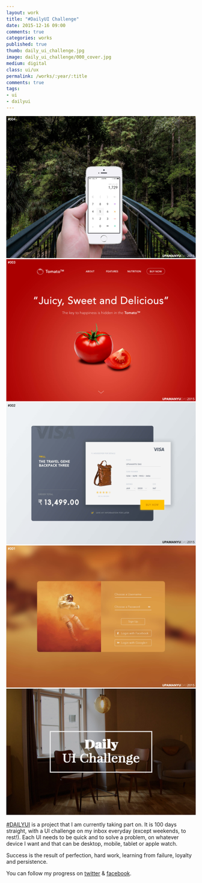 ```yaml
---
layout: work
title: "#DailyUI Challenge"
date: 2015-12-16 09:00
comments: true
categories: works
published: true
thumb: daily_ui_challenge.jpg
image: daily_ui_challenge/000_cover.jpg
medium: digital
class: ui/ux
permalink: /works/:year/:title
comments: true
tags:
- ui
- dailyui
---
```

<p>
  <div class="fotorama" data-keyboard="true" data-arrows="true" data-click="true" data-swipe="true" data-autoplay="false" data-loop="true">
      <img src="/images/works/daily_ui_challenge/004_calculator.jpg" alt="Daily UI Challenge, Day 004 - Calculator" data-caption="Day 004 - Calculator">
      <img src="/images/works/daily_ui_challenge/003_landing_page.jpg" alt="Daily UI Challenge, Day 003 - Landing Page" data-caption="Day 003 - Landing Page (above the fold)">
      <img src="/images/works/daily_ui_challenge/002_credit_card_checkout.jpg" alt="Daily UI Challenge, Day 002 - Credit Card Checkout" data-caption="Day 002 - Credit Card Checkout">
      <img src="/images/works/daily_ui_challenge/001_sign_up.jpg" alt="Daily UI Challenge, Day 001 - Sign Up" data-caption="Day 001 - Sign Up">
      <img src="/images/works/daily_ui_challenge/000_cover.jpg" alt="Daily UI Challenge" data-caption="The Beginnings">
  </div>
</p>

<a href="http://dailyui.co/" target="_blank">#DAILYUI</a> is a project that I am currently taking part on. It is 100 days straight, with a UI challenge on my inbox everyday (except weekends, to rest!).  Each UI needs to be quick and to solve a problem, on whatever device I want and that can be desktop, mobile, tablet or apple watch.
 
Success is the result of perfection, hard work, learning from failure, loyalty and persistence.
 
You can follow my progress on <a href="http://twitter.com/cloudstudio" target="_blank">twitter</a> & <a href="https://www.facebook.com/profile.php?id=100001505433242" target="_blank">facebook</a>.
